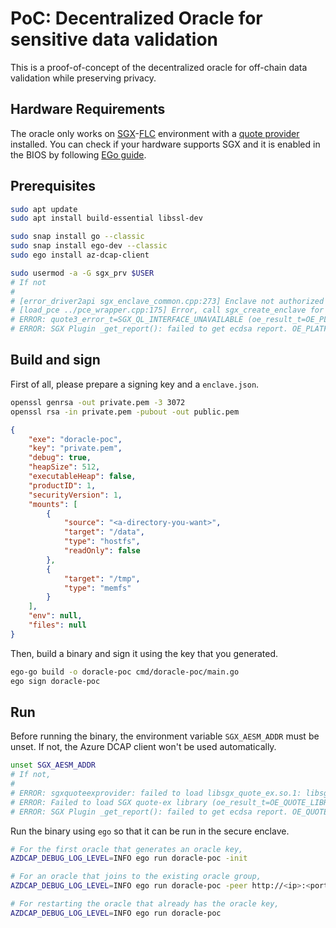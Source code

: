 # PoC: Decentralized Oracle for sensitive data validation

This is a proof-of-concept of the decentralized oracle for off-chain data validation while preserving privacy.


## Hardware Requirements

The oracle only works on [SGX](https://www.intel.com/content/www/us/en/developer/tools/software-guard-extensions/overview.html)-[FLC](https://github.com/intel/linux-sgx/blob/master/psw/ae/ref_le/ref_le.md) environment with a [quote provider](https://docs.edgeless.systems/ego/#/reference/attest) installed.
You can check if your hardware supports SGX and it is enabled in the BIOS by following [EGo guide](https://docs.edgeless.systems/ego/#/getting-started/troubleshoot?id=hardware).


## Prerequisites

```bash
sudo apt update
sudo apt install build-essential libssl-dev

sudo snap install go --classic
sudo snap install ego-dev --classic
sudo ego install az-dcap-client

sudo usermod -a -G sgx_prv $USER
# If not
#
# [error_driver2api sgx_enclave_common.cpp:273] Enclave not authorized to run, .e.g. provisioning enclave hosted in app without access rights to /dev/sgx_provision. You need add the user id to group sgx_prv or run the app as root.
# [load_pce ../pce_wrapper.cpp:175] Error, call sgx_create_enclave for PCE fail [load_pce], SGXError:4004.
# ERROR: quote3_error_t=SGX_QL_INTERFACE_UNAVAILABLE (oe_result_t=OE_PLATFORM_ERROR) [openenclave-src/host/sgx/sgxquote.c:oe_sgx_qe_get_target_info:706]
# ERROR: SGX Plugin _get_report(): failed to get ecdsa report. OE_PLATFORM_ERROR (oe_result_t=OE_PLATFORM_ERROR) [openenclave-src/enclave/sgx/attester.c:_get_report:320]
```


## Build and sign

First of all, please prepare a signing key and a `enclave.json`.
```bash
openssl genrsa -out private.pem -3 3072
openssl rsa -in private.pem -pubout -out public.pem
```
```json
{
	"exe": "doracle-poc",
	"key": "private.pem",
	"debug": true,
	"heapSize": 512,
	"executableHeap": false,
	"productID": 1,
	"securityVersion": 1,
	"mounts": [
		{
			"source": "<a-directory-you-want>",
			"target": "/data",
			"type": "hostfs",
			"readOnly": false
		},
		{
			"target": "/tmp",
			"type": "memfs"
		}
	],
	"env": null,
	"files": null
}
```

Then, build a binary and sign it using the key that you generated.
```bash
ego-go build -o doracle-poc cmd/doracle-poc/main.go
ego sign doracle-poc
```


## Run

Before running the binary, the environment variable `SGX_AESM_ADDR` must be unset.
If not, the Azure DCAP client won't be used automatically.
```bash
unset SGX_AESM_ADDR
# If not,
#
# ERROR: sgxquoteexprovider: failed to load libsgx_quote_ex.so.1: libsgx_quote_ex.so.1: cannot open shared object file: No such file or directory [openenclave-src/host/sgx/linux/sgxquoteexloader.c:oe_sgx_load_quote_ex_library:118]
# ERROR: Failed to load SGX quote-ex library (oe_result_t=OE_QUOTE_LIBRARY_LOAD_ERROR) [openenclave-src/host/sgx/sgxquote.c:oe_sgx_qe_get_target_info:688]
# ERROR: SGX Plugin _get_report(): failed to get ecdsa report. OE_QUOTE_LIBRARY_LOAD_ERROR (oe_result_t=OE_QUOTE_LIBRARY_LOAD_ERROR) [openenclave-src/enclave/sgx/attester.c:_get_report:320]
```

Run the binary using `ego` so that it can be run in the secure enclave.
```bash
# For the first oracle that generates an oracle key,
AZDCAP_DEBUG_LOG_LEVEL=INFO ego run doracle-poc -init

# For an oracle that joins to the existing oracle group,
AZDCAP_DEBUG_LOG_LEVEL=INFO ego run doracle-poc -peer http://<ip>:<port>

# For restarting the oracle that already has the oracle key,
AZDCAP_DEBUG_LOG_LEVEL=INFO ego run doracle-poc
```
